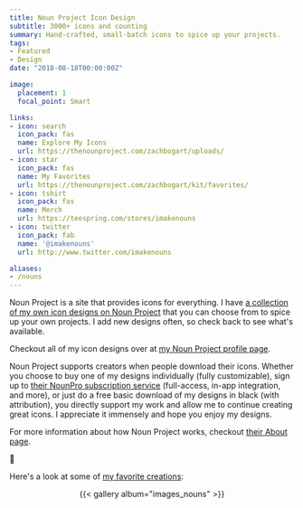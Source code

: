 ```yaml
---
title: Noun Project Icon Design
subtitle: 3000+ icons and counting
summary: Hand-crafted, small-batch icons to spice up your projects.
tags:
- Featured
- Design
date: "2018-08-18T00:00:00Z"

image:
  placement: 1
  focal_point: Smart

links:
- icon: search
  icon_pack: fas
  name: Explore My Icons
  url: https://thenounproject.com/zachbogart/uploads/
- icon: star
  icon_pack: fas
  name: My Favorites
  url: https://thenounproject.com/zachbogart/kit/favorites/
- icon: tshirt
  icon_pack: fas
  name: Merch
  url: https://teespring.com/stores/imakenouns
- icon: twitter
  icon_pack: fab
  name: '@imakenouns'
  url: http://www.twitter.com/imakenouns

aliases:
- /nouns
---
```


Noun Project is a site that provides icons for everything. I have [a collection of my own icon designs on Noun Project](https://thenounproject.com/zachbogart/uploads/) that you can choose from to spice up your own projects. I add new designs often, so check back to see what's available.

Checkout all of my icon designs over at [my Noun Project profile page](https://thenounproject.com/zachbogart/).

Noun Project supports creators when people download their icons. Whether you choose to buy one of my designs individually (fully customizable), sign up to [their NounPro subscription service](https://thenounproject.com/accounts/upgrade/) (full-access, in-app integration, and more), or just do a free basic download of my designs in black (with attribution), you directly support my work and allow me to continue creating great icons. I appreciate it immensely and hope you enjoy my designs.

For more information about how Noun Project works, checkout [their About page](https://thenounproject.com/about/).

:black_heart:

Here's a look at some of [my favorite creations](https://thenounproject.com/zachbogart/kit/favorites/):

<div align="center">{{< gallery album="images_nouns" >}}</div>